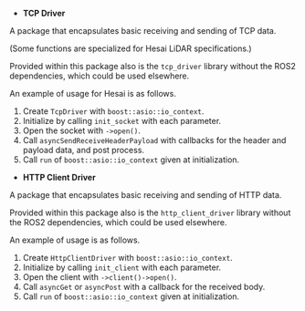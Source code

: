 * **TCP Driver**

A package that encapsulates basic receiving and sending of TCP data.

(Some functions are specialized for Hesai LiDAR specifications.)

Provided within this package also is the `tcp_driver` library without the ROS2 dependencies, which could be used
elsewhere.

An example of usage for Hesai is as follows.

1. Create `TcpDriver` with `boost::asio::io_context`.
1. Initialize by calling `init_socket` with each parameter.
1. Open the socket with `->open()`.
1. Call `asyncSendReceiveHeaderPayload` with callbacks for the header and payload data, and
   post process.
1. Call `run` of `boost::asio::io_context` given at initialization.

* **HTTP Client Driver**

A package that encapsulates basic receiving and sending of HTTP data.

Provided within this package also is the `http_client_driver` library without the ROS2 dependencies, which could be used
elsewhere.

An example of usage is as follows.

1. Create `HttpClientDriver` with `boost::asio::io_context`.
1. Initialize by calling `init_client` with each parameter.
1. Open the client with `->client()->open()`.
1. Call `asyncGet` or `asyncPost` with a callback for the received body.
1. Call `run` of `boost::asio::io_context` given at initialization.
